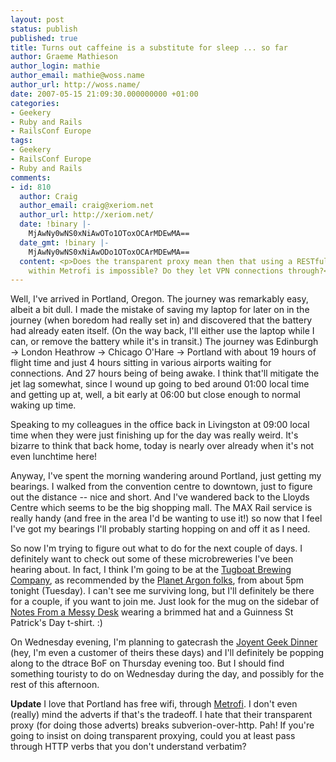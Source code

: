 ```yaml
---
layout: post
status: publish
published: true
title: Turns out caffeine is a substitute for sleep ... so far
author: Graeme Mathieson
author_login: mathie
author_email: mathie@woss.name
author_url: http://woss.name/
date: 2007-05-15 21:09:30.000000000 +01:00
categories:
- Geekery
- Ruby and Rails
- RailsConf Europe
tags:
- Geekery
- RailsConf Europe
- Ruby and Rails
comments:
- id: 810
  author: Craig
  author_email: craig@xeriom.net
  author_url: http://xeriom.net/
  date: !binary |-
    MjAwNy0wNS0xNiAwOTo1OToxOCArMDEwMA==
  date_gmt: !binary |-
    MjAwNy0wNS0xNiAwODo1OToxOCArMDEwMA==
  content: <p>Does the transparent proxy mean then that using a RESTful client from
    within Metrofi is impossible? Do they let VPN connections through?</p>
---
```

Well, I've arrived in Portland, Oregon.  The journey was remarkably easy, albeit a bit dull.  I made the mistake of saving my laptop for later on in the journey (when boredom had really set in) and discovered that the battery had already eaten itself.  (On the way back, I'll either use the laptop while I can, or remove the battery while it's in transit.)  The journey was Edinburgh &rarr; London Heathrow &rarr; Chicago O'Hare &rarr; Portland with about 19 hours of flight time and just 4 hours sitting in various airports waiting for connections.  And 27 hours being of being awake.  I think that'll mitigate the jet lag somewhat, since I wound up going to bed around 01:00 local time and getting up at, well, a bit early at 06:00 but close enough to normal waking up time.

Speaking to my colleagues in the office back in Livingston at 09:00 local time when they were just finishing up for the day was really weird.  It's bizarre to think that back home, today is nearly over already when it's not even lunchtime here!

Anyway, I've spent the morning wandering around Portland, just getting my bearings.  I walked from the convention centre to downtown, just to figure out the distance -- nice and short.  And I've wandered back to the Lloyds Centre which seems to be the big shopping mall.  The MAX Rail service is really handy (and free in the area I'd be wanting to use it!) so now that I feel I've got my bearings I'll probably starting hopping on and off it as I need.

So now I'm trying to figure out what to do for the next couple of days.  I definitely want to check out some of these microbreweries I've been hearing about.  In fact, I think I'm going to be at the [Tugboat Brewing Company](http://www.d2m.com/Tugwebsite/), as recommended by the [Planet Argon folks](http://blog.planetargon.com/2007/5/10/portland-revealed-episode-2-beertown), from about 5pm tonight (Tuesday).  I can't see me surviving long, but I'll definitely be there for a couple, if you want to join me.  Just look for the mug on the sidebar of [Notes From a Messy Desk](http://woss.name/) wearing a brimmed hat and a Guinness St Patrick's Day t-shirt. :)

On Wednesday evening, I'm planning to gatecrash the [Joyent Geek Dinner](http://joyeur.com/2007/05/15/over-the-river-and-through-the-woods) (hey, I'm even a customer of theirs these days) and I'll definitely be popping along to the dtrace BoF on Thursday evening too.  But I should find something touristy to do on Wednesday during the day, and possibly for the rest of this afternoon.

**Update** I love that Portland has free wifi, through [Metrofi](http://www.metrofi.com/).  I don't even (really) mind the adverts if that's the tradeoff.  I hate that their transparent proxy (for doing those adverts) breaks subverion-over-http.  Pah!  If you're going to insist on doing transparent proxying, could you at least pass through HTTP verbs that you don't understand verbatim?
